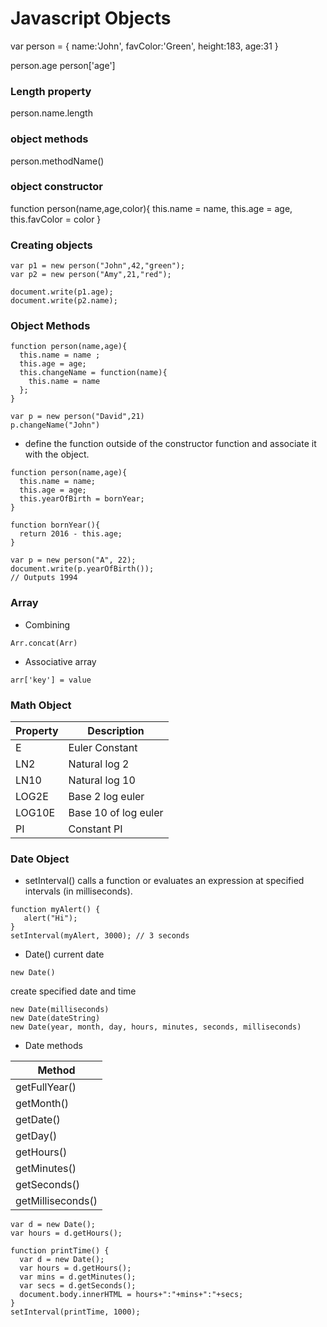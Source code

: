 # Javascript Objects

var person = {
  name:'John',
  favColor:'Green',
  height:183,
  age:31
}

person.age 
person['age']

### Length property

person.name.length

### object methods

person.methodName()

### object constructor

function person(name,age,color){
  this.name = name,
  this.age = age,
  this.favColor = color
}

### Creating objects

```
var p1 = new person("John",42,"green");
var p2 = new person("Amy",21,"red");

document.write(p1.age);
document.write(p2.name);

```

### Object Methods

```
function person(name,age){
  this.name = name ;
  this.age = age;
  this.changeName = function(name){
    this.name = name
  };
}

var p = new person("David",21)
p.changeName("John")
```

* define the function outside of the constructor function and associate it with the object.

```
function person(name,age){
  this.name = name;
  this.age = age;
  this.yearOfBirth = bornYear;
}

function bornYear(){
  return 2016 - this.age;
}

var p = new person("A", 22);
document.write(p.yearOfBirth());
// Outputs 1994

```

### Array

* Combining
```
Arr.concat(Arr)
```

* Associative array
```
arr['key'] = value 
```

### Math Object 

|Property|Description|
|---|---|
|E|Euler Constant|
|LN2|Natural log 2|
|LN10|Natural log 10|
|LOG2E|Base 2 log euler|
|LOG10E|Base 10 of log euler|
|PI|Constant PI|

### Date Object

* setInterval()
calls a function or evaluates an expression at specified intervals (in milliseconds).
```
function myAlert() {
   alert("Hi");
}
setInterval(myAlert, 3000); // 3 seconds
```
* Date()
current date 
```
new Date()
```

create specified date and time 
```
new Date(milliseconds)
new Date(dateString)
new Date(year, month, day, hours, minutes, seconds, milliseconds)
```

* Date methods 


|Method|
|---|
|getFullYear()|
|getMonth()|
|getDate()|
|getDay()|
|getHours()|
|getMinutes()|
|getSeconds()|
|getMilliseconds()|

```
var d = new Date();
var hours = d.getHours();
```

```
function printTime() {
  var d = new Date();
  var hours = d.getHours();
  var mins = d.getMinutes();
  var secs = d.getSeconds();
  document.body.innerHTML = hours+":"+mins+":"+secs;
}
setInterval(printTime, 1000);
```






